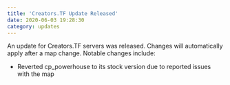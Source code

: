 ```yaml
---
title: 'Creators.TF Update Released'
date: 2020-06-03 19:28:30
category: updates
---
```


<p>An update for Creators.TF servers was released. Changes will automatically apply after a map change. Notable changes include:</p>
<ul>
	<li>Reverted cp_powerhouse to its stock version due to reported issues with the map</li>
</ul>
